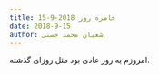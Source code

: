 ```yaml
---
title: خاطره روز 2018-9-15
date: 2018-9-15
author: شعبان محمد حسنی
---
```


امروزم یه روز عادی بود مثل روزای گذشته.
